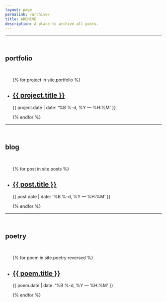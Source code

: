 ```yaml
---
layout: page
permalink: /archive/
title: ARCHIVE
description: A place to archive all posts.
---
```



<hr/>
<br/>
<h2>portfolio</h2>
<br>
<ul class="post-list">
{% for project in site.portfolio %}
    <li>
        <h2><a class="poem-title" href="{{ project.url | prepend: site.baseurl }}">{{ project.title }}</a></h2>
        <p class="post-meta">{{ project.date | date: '%B %-d, %Y — %H:%M' }}</p>
      </li>
{% endfor %}
</ul>
<hr/>
<br/>
<h2>blog</h2>
<br>
<ul class="post-list">
{% for post in site.posts %}
    <li>
        <h2><a class="poem-title" href="{{ post.url | prepend: site.baseurl }}">{{ post.title }}</a></h2>
        <p class="post-meta">{{ post.date | date: '%B %-d, %Y — %H:%M' }}</p>
      </li>
{% endfor %}
</ul>
<hr/>
<br/>
<h2>poetry</h2>
<br>
<ul class="post-list">
{% for poem in site.poetry reversed %}
    <li>
        <h2><a class="poem-title" href="{{ poem.url | prepend: site.baseurl }}">{{ poem.title }}</a></h2>
        <p class="post-meta">{{ poem.date | date: '%B %-d, %Y — %H:%M' }}</p>
      </li>
{% endfor %}
</ul>
